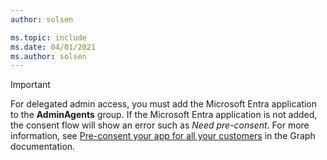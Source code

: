 ```yaml
---
author: solsen

ms.topic: include
ms.date: 04/01/2021
ms.author: solsen
---
```

> [!IMPORTANT]
> For delegated admin access, you must add the Microsoft Entra application to the **AdminAgents** group. If the Microsoft Entra application is not added, the consent flow will show an error such as *Need pre-consent*. For more information, see [Pre-consent your app for all your customers](/graph/auth-cloudsolutionprovider#pre-consent-your-app-for-all-your-customers) in the Graph documentation.
